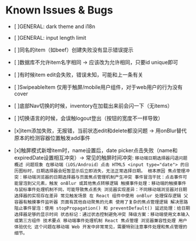 # Known Issues & Bugs

- [ ]GENERAL: dark theme and i18n
- [ ]GENERAL: input length limit
- [ ]同名的item（如beef）创建失败没有显示错误提示
- [ ]数据库不允许item名字相同 -> 应该改为允许相同，只要id unique即可
- [ ]有时候item edit会失败，错误未知，可能和上一条有关
- [ ]SwipeableItem 仅用于触屏/mobile用户组件，对于web用户的行为没有cover
- [ ]底部Nav切换的时候，inventory在加载出来前会闪一下（无items）
- [ ]切换语言的时候，会误触logout登出（按钮的宽度不一样导致）







- [x]item添加失败，无报错，当前状态edit和delete都没问题 -> 用onBlur替代原本的检测容器位置触发add事件
- [x]触屏模式新增item时，name设置后，date picker点击失败（name和expiredDate设置相互冲突）-> 常见的触屏时间冲突:
`移动端日期选择器闪退问题概述
问题现象
在移动端（iOS/Android）点击 HTML5 <input type="date"> 的日历图标时，日期选择器会短暂显示后立即消失，无法正常选择日期。
根本原因
焦点管理冲突：移动端浏览器的日期选择器与页面焦点管理机制产生冲突
事件冒泡干扰：点击事件可能冒泡到父元素，触发 onBlur 或其他焦点转移逻辑
触摸事件处理：移动端的触摸事件与鼠标事件处理机制不同，可能导致焦点丢失
浏览器实现差异：不同移动端浏览器对日期选择器的实现存在差异
常见触发场景
在 React 组件中使用 onBlur 处理保存逻辑
父容器有触摸事件监听器
页面有其他自动聚焦的元素
使用了复杂的焦点管理逻辑
解决思路
阻止事件冒泡：使用 stopPropagation() 和 preventDefault()
延迟处理：给日期选择器足够的显示时间
状态标记：通过状态控制避免冲突
降级方案：移动端使用文本输入或第三方组件
技术要点
移动端事件处理机制
React 焦点管理
浏览器兼容性处理
用户体验优化
这个问题在移动端 Web 开发中非常常见，需要特别注意事件处理和焦点管理的细节。`